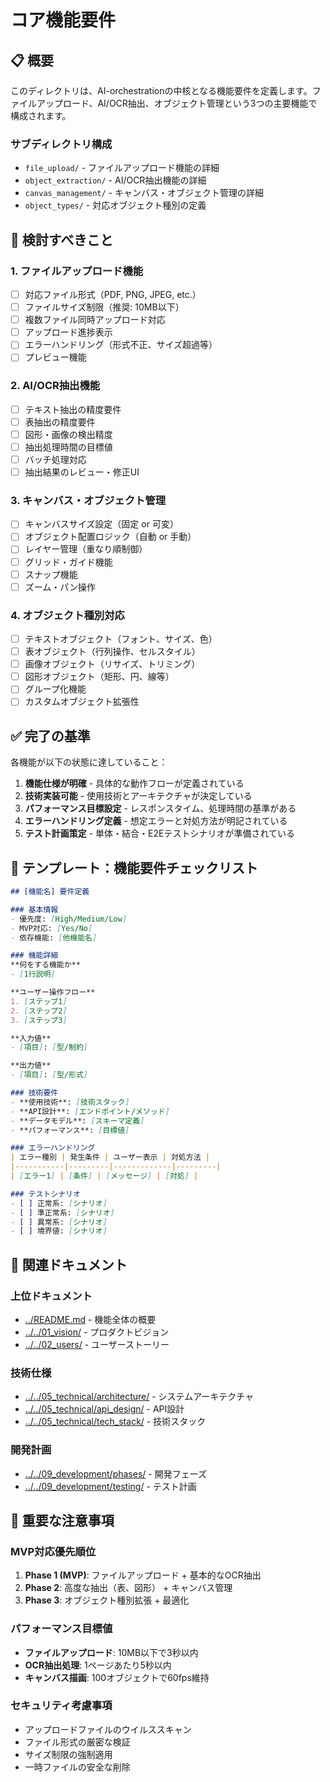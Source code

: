 # コア機能要件

## 📋 概要

このディレクトリは、AI-orchestrationの中核となる機能要件を定義します。ファイルアップロード、AI/OCR抽出、オブジェクト管理という3つの主要機能で構成されます。

### サブディレクトリ構成
- `file_upload/` - ファイルアップロード機能の詳細
- `object_extraction/` - AI/OCR抽出機能の詳細
- `canvas_management/` - キャンバス・オブジェクト管理の詳細
- `object_types/` - 対応オブジェクト種別の定義

## 🎯 検討すべきこと

### 1. ファイルアップロード機能
- [ ] 対応ファイル形式（PDF, PNG, JPEG, etc.）
- [ ] ファイルサイズ制限（推奨: 10MB以下）
- [ ] 複数ファイル同時アップロード対応
- [ ] アップロード進捗表示
- [ ] エラーハンドリング（形式不正、サイズ超過等）
- [ ] プレビュー機能

### 2. AI/OCR抽出機能
- [ ] テキスト抽出の精度要件
- [ ] 表抽出の精度要件
- [ ] 図形・画像の検出精度
- [ ] 抽出処理時間の目標値
- [ ] バッチ処理対応
- [ ] 抽出結果のレビュー・修正UI

### 3. キャンバス・オブジェクト管理
- [ ] キャンバスサイズ設定（固定 or 可変）
- [ ] オブジェクト配置ロジック（自動 or 手動）
- [ ] レイヤー管理（重なり順制御）
- [ ] グリッド・ガイド機能
- [ ] スナップ機能
- [ ] ズーム・パン操作

### 4. オブジェクト種別対応
- [ ] テキストオブジェクト（フォント、サイズ、色）
- [ ] 表オブジェクト（行列操作、セルスタイル）
- [ ] 画像オブジェクト（リサイズ、トリミング）
- [ ] 図形オブジェクト（矩形、円、線等）
- [ ] グループ化機能
- [ ] カスタムオブジェクト拡張性

## ✅ 完了の基準

各機能が以下の状態に達していること：

1. **機能仕様が明確** - 具体的な動作フローが定義されている
2. **技術実装可能** - 使用技術とアーキテクチャが決定している
3. **パフォーマンス目標設定** - レスポンスタイム、処理時間の基準がある
4. **エラーハンドリング定義** - 想定エラーと対処方法が明記されている
5. **テスト計画策定** - 単体・結合・E2Eテストシナリオが準備されている

## 📝 テンプレート：機能要件チェックリスト

```markdown
## [機能名] 要件定義

### 基本情報
- 優先度: [High/Medium/Low]
- MVP対応: [Yes/No]
- 依存機能: [他機能名]

### 機能詳細
**何をする機能か**
- [1行説明]

**ユーザー操作フロー**
1. [ステップ1]
2. [ステップ2]
3. [ステップ3]

**入力値**
- [項目]: [型/制約]

**出力値**
- [項目]: [型/形式]

### 技術要件
- **使用技術**: [技術スタック]
- **API設計**: [エンドポイント/メソッド]
- **データモデル**: [スキーマ定義]
- **パフォーマンス**: [目標値]

### エラーハンドリング
| エラー種別 | 発生条件 | ユーザー表示 | 対処方法 |
|-----------|---------|-------------|---------|
| [エラー1] | [条件] | [メッセージ] | [対処] |

### テストシナリオ
- [ ] 正常系: [シナリオ]
- [ ] 準正常系: [シナリオ]
- [ ] 異常系: [シナリオ]
- [ ] 境界値: [シナリオ]
```

## 🔗 関連ドキュメント

### 上位ドキュメント
- [../README.md](../README.md) - 機能全体の概要
- [../../01_vision/](../../01_vision/) - プロダクトビジョン
- [../../02_users/](../../02_users/) - ユーザーストーリー

### 技術仕様
- [../../05_technical/architecture/](../../05_technical/architecture/) - システムアーキテクチャ
- [../../05_technical/api_design/](../../05_technical/api_design/) - API設計
- [../../05_technical/tech_stack/](../../05_technical/tech_stack/) - 技術スタック

### 開発計画
- [../../09_development/phases/](../../09_development/phases/) - 開発フェーズ
- [../../09_development/testing/](../../09_development/testing/) - テスト計画

## 📌 重要な注意事項

### MVP対応優先順位
1. **Phase 1 (MVP)**: ファイルアップロード + 基本的なOCR抽出
2. **Phase 2**: 高度な抽出（表、図形） + キャンバス管理
3. **Phase 3**: オブジェクト種別拡張 + 最適化

### パフォーマンス目標値
- **ファイルアップロード**: 10MB以下で3秒以内
- **OCR抽出処理**: 1ページあたり5秒以内
- **キャンバス描画**: 100オブジェクトで60fps維持

### セキュリティ考慮事項
- アップロードファイルのウイルススキャン
- ファイル形式の厳密な検証
- サイズ制限の強制適用
- 一時ファイルの安全な削除
